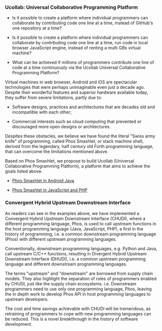 ### Ucollab: Universal Collaborative Programming Platform



- Is it possible to create a platform where individual programmers can collaborate by contributing code one line at a time, instead of GitHub's one repository at a time? 

- Is it possible to create a platform where individual programmers can collaborate by contributing code one line at a time, run code in local browser JavaScript engine, instead of renting a multi GBs virtual machine?

- What can be achieved if millions of programmers contribute one line of code at a time continuously via the Ucollab Universal Collaborative Programming Platform?

<!--
Ask questions in this fashion to arouse reader's interests. 
-->

Virtual machines in web browser, Android and iOS are spectacular technologies that were perhaps unimaginable even just a decade ago. Despite their wonderful features and superior hardware available today, they suffer from severe limitations, partly due to:

- Software designs, practices and architectures that are decades old and incompatible with each other;

- Commercial interests such as cloud computing that prevented or discouraged more open designs or architectures.

Despites these obstacles, we believe we have found the literal "Swiss army knife" of programming, called Phos Smashlet, or stack machine shell, derived from the legendary, half century old Forth programming language, that can overcome the limitations mentioned above. 

Based on Phos Smashlet, we propose to build Ucollab (Universal Collaborative Programming Platform), a platform that aims to achieve the goals listed above. 

- [ Phos Smashlet in Android Java ](https://github.com/udexon/Homoiconism/blob/master/Android_Java_Phos.md)

- [ Phos Smashlet in JavaScript and PHP ](https://github.com/udexon/GOEHDOM/blob/master/Phos_Smashlet.md)

### Convergent Hybrid Upstream Downstream Interface

As readers can see in the examples above, we have implemented a Convergent Hybrid Upstream Downstream Interface (CHUDI), where a different programming language, Phos, is used to call upstream functions in the host programming language (Java, JavaScript, PHP), a first in the history of programming, i.e. a common downstream programming language (Phos) with different upstream programming languages. 

Conventionally, downstream programming languages, e.g. Python and Java, call upstream C/C++ functions, resulting in Divergent Hybrid Upstream Downstream Interface (DHUDI), i.e. a common upstream programming language and different downstream programming languages. 

The terms "upstream" and "downstream" are borrowed from supply chain models. They also highlight the separation of roles of programmers enabled by CHUDI, just like the supply chain ecosystems. i.e. Downstream programmers need to use only one programming language, Phos, leaving the in depth work to develop Phos API in host programming languages to upstream developers.

The cost and time savings achievable with CHUDI will be tremendous, as retraining of programmers to cope with new programming languages can be reduced. This is a novel breakthrough in the history of software development. 